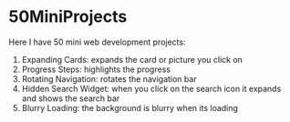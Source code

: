 # 50MiniProjects
Here I have 50 mini web development projects:
1) Expanding Cards: expands the card or picture you click on
2) Progress Steps: highlights the progress
3) Rotating Navigation: rotates the navigation bar
4) Hidden Search Widget: when you click on the search icon it expands and shows the search bar
5) Blurry Loading: the background is blurry when its loading 
